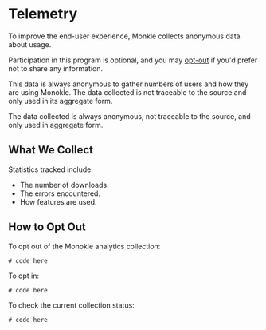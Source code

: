 # Telemetry

To improve the end-user experience, Monkle collects anonymous data about usage.

Participation in this program is optional, and you may [opt-out](#how-to-opt-out) if you'd prefer not to share any information.

This data is always anonymous to gather numbers of users and how they are using Monokle. The data collected is not traceable to the source and only used in its aggregate form.

The data collected is always anonymous, not traceable to the source, and only used in aggregate form. 

## **What We Collect**

Statistics tracked include:

- The number of downloads.
- The errors encountered.
- How features are used.

## **How to Opt Out**

To opt out of the Monokle analytics collection:
```
# code here
```
To opt in:
```
# code here
```
To check the current collection status:
``` 
# code here
```